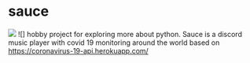 # sauce
![](https://cdn.discordapp.com/attachments/377619690513498133/406183455123177481/OpenSauce.svg) ![]
hobby project for exploring more about python. Sauce is a discord music player with covid 19 monitoring around the world based on https://coronavirus-19-api.herokuapp.com/
